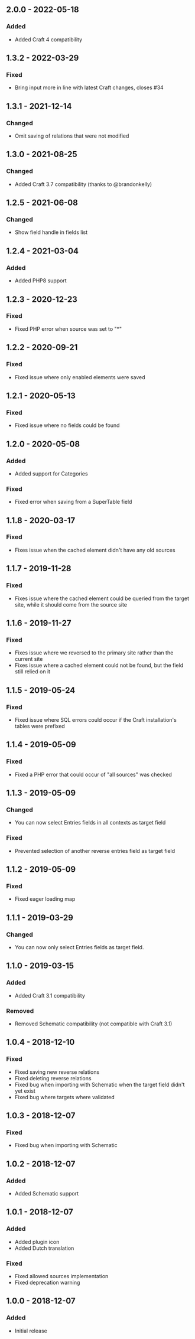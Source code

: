 ## 2.0.0 - 2022-05-18
### Added
- Added Craft 4 compatibility

## 1.3.2 - 2022-03-29
### Fixed
- Bring input more in line with latest Craft changes, closes #34

## 1.3.1 - 2021-12-14
### Changed
- Omit saving of relations that were not modified

## 1.3.0 - 2021-08-25
### Changed
- Added Craft 3.7 compatibility (thanks to @brandonkelly)

## 1.2.5 - 2021-06-08
### Changed
- Show field handle in fields list

## 1.2.4 - 2021-03-04
### Added
- Added PHP8 support

## 1.2.3 - 2020-12-23
### Fixed
- Fixed PHP error when source was set to "*"

## 1.2.2 - 2020-09-21
### Fixed
- Fixed issue where only enabled elements were saved

## 1.2.1 - 2020-05-13
### Fixed
- Fixed issue where no fields could be found

## 1.2.0 - 2020-05-08
### Added
- Added support for Categories

### Fixed
- Fixed error when saving from a SuperTable field

## 1.1.8 - 2020-03-17
### Fixed
- Fixes issue when the cached element didn't have any old sources

## 1.1.7 - 2019-11-28
### Fixed
- Fixes issue where the cached element could be queried from the target site, while it should come from the source site

## 1.1.6 - 2019-11-27
### Fixed
- Fixes issue where we reversed to the primary site rather than the current site
- Fixes issue where a cached element could not be found, but the field still relied on it

## 1.1.5 - 2019-05-24
### Fixed
- Fixed issue where SQL errors could occur if the Craft installation's tables were prefixed

## 1.1.4 - 2019-05-09
### Fixed
- Fixed a PHP error that could occur of "all sources" was checked

## 1.1.3 - 2019-05-09
### Changed
- You can now select Entries fields in all contexts as target field

### Fixed
- Prevented selection of another reverse entries field as target field

## 1.1.2 - 2019-05-09
### Fixed
- Fixed eager loading map

## 1.1.1 - 2019-03-29
### Changed
- You can now only select Entries fields as target field.

## 1.1.0 - 2019-03-15
### Added
- Added Craft 3.1 compatibility

### Removed
- Removed Schematic compatibility (not compatible with Craft 3.1)

## 1.0.4 - 2018-12-10
### Fixed
- Fixed saving new reverse relations
- Fixed deleting reverse relations
- Fixed bug when importing with Schematic when the target field didn't yet exist
- Fixed bug where targets where validated

## 1.0.3 - 2018-12-07
### Fixed
- Fixed bug when importing with Schematic

## 1.0.2 - 2018-12-07
### Added
- Added Schematic support

## 1.0.1 - 2018-12-07
### Added
- Added plugin icon
- Added Dutch translation

### Fixed
- Fixed allowed sources implementation
- Fixed deprecation warning

## 1.0.0 - 2018-12-07
### Added
- Initial release
